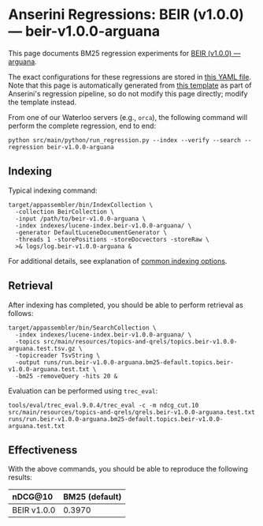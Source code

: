 # Anserini Regressions: BEIR (v1.0.0) &mdash; beir-v1.0.0-arguana

This page documents BM25 regression experiments for [BEIR (v1.0.0) &mdash; arguana](http://beir.ai/).

The exact configurations for these regressions are stored in [this YAML file](../src/main/resources/regression/beir-v1.0.0-arguana.yaml).
Note that this page is automatically generated from [this template](../src/main/resources/docgen/templates/beir-v1.0.0-arguana.template) as part of Anserini's regression pipeline, so do not modify this page directly; modify the template instead.

From one of our Waterloo servers (e.g., `orca`), the following command will perform the complete regression, end to end:

```
python src/main/python/run_regression.py --index --verify --search --regression beir-v1.0.0-arguana
```

## Indexing

Typical indexing command:

```
target/appassembler/bin/IndexCollection \
  -collection BeirCollection \
  -input /path/to/beir-v1.0.0-arguana \
  -index indexes/lucene-index.beir-v1.0.0-arguana/ \
  -generator DefaultLuceneDocumentGenerator \
  -threads 1 -storePositions -storeDocvectors -storeRaw \
  >& logs/log.beir-v1.0.0-arguana &
```

For additional details, see explanation of [common indexing options](common-indexing-options.md).

## Retrieval

After indexing has completed, you should be able to perform retrieval as follows:

```
target/appassembler/bin/SearchCollection \
  -index indexes/lucene-index.beir-v1.0.0-arguana/ \
  -topics src/main/resources/topics-and-qrels/topics.beir-v1.0.0-arguana.test.tsv.gz \
  -topicreader TsvString \
  -output runs/run.beir-v1.0.0-arguana.bm25-default.topics.beir-v1.0.0-arguana.test.txt \
  -bm25 -removeQuery -hits 20 &
```

Evaluation can be performed using `trec_eval`:

```
tools/eval/trec_eval.9.0.4/trec_eval -c -m ndcg_cut.10 src/main/resources/topics-and-qrels/qrels.beir-v1.0.0-arguana.test.txt runs/run.beir-v1.0.0-arguana.bm25-default.topics.beir-v1.0.0-arguana.test.txt
```

## Effectiveness

With the above commands, you should be able to reproduce the following results:

| nDCG@10                                                                                                      | BM25 (default)|
|:-------------------------------------------------------------------------------------------------------------|-----------|
| BEIR v1.0.0                                                                                                  | 0.3970    |
